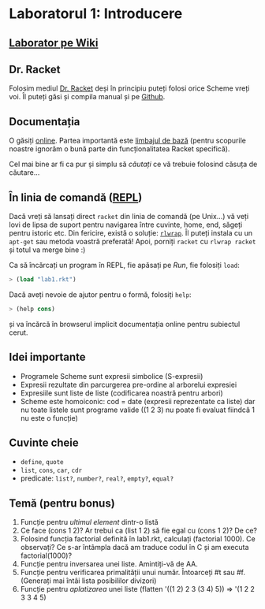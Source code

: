 # Laboratorul 1: Introducere

## [Laborator pe Wiki](http://elf.cs.pub.ro/pp/laboratoare/l1)

## Dr. Racket
Folosim mediul [Dr. Racket](http://racket-lang.org/download/) deși în principiu puteți folosi orice Scheme vreți voi. Îl puteți găsi și compila manual și pe [Github](https://github.com/plt/racket).

## Documentația
O găsiți [online](http://docs.racket-lang.org/). Partea importantă este [limbajul de bază](http://docs.racket-lang.org/reference/index.html) (pentru scopurile noastre ignorăm o bună parte din funcționalitatea Racket specifică).

Cel mai bine ar fi ca pur și simplu să *căutați* ce vă trebuie folosind căsuța de căutare...

## În linia de comandă ([REPL](http://en.wikipedia.org/wiki/Read%E2%80%93eval%E2%80%93print_loop))
Dacă vreți să lansați direct `racket` din linia de comandă (pe Unix...) vă veți lovi de lipsa de suport pentru navigarea între cuvinte, home, end, săgeți pentru istoric etc.
Din fericire, există o soluție: [`rlwrap`](http://freecode.com/projects/rlwrap). Îl puteți instala cu un `apt-get` sau metoda voastră preferată!
Apoi, porniți `racket` cu `rlwrap racket` și totul va merge bine :)

Ca să încărcați un program în REPL, fie apăsați pe *Run*, fie folosiți `load`:

```scheme
> (load "lab1.rkt")
```

Dacă aveți nevoie de ajutor pentru o formă, folosiți `help`:

```scheme
> (help cons)
```

și va încărcă în browserul implicit documentația online pentru subiectul cerut.
        
## Idei importante
* Programele Scheme sunt expresii simbolice (S-expresii)
* Expresii rezultate din parcurgerea pre-ordine al arborelui expresiei
* Expresiile sunt liste de liste (codificarea noastră pentru arbori)
* Scheme este homoiconic: cod = date (expresii reprezentate ca liste) dar nu
  toate listele sunt programe valide ((1 2 3) nu poate fi evaluat fiindcă 1 nu este
  o funcție)
  
## Cuvinte cheie
* `define`, `quote`
* `list`, `cons`, `car`, `cdr`
* predicate: `list?`, `number?`, `real?`, `empty?`, `equal?` 

## Temă (pentru bonus)
1. Funcție pentru *ultimul element* dintr-o listă
1. Ce face (cons 1 2)? Ar trebui ca (list 1 2) să fie egal cu (cons 1 2)? De ce?
1. Folosind funcția factorial definită în lab1.rkt, calculați (factorial 1000). Ce observați? Ce s-ar întâmpla dacă am traduce codul în C și am executa factorial(1000)?
1. Funcție pentru inversarea unei liste. Amintiți-vă de AA.
1. Funcție pentru verificarea primalității unui număr. Întoarceți #t sau #f. (Generați mai întâi lista posibililor divizori)
1. Funcție pentru *aplatizarea* unei liste (flatten '((1 2) 2 3 (3 4) 5)) => '(1 2 2 3 3 4 5) 

